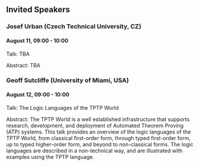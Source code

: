 ## Invited Speakers

### Josef Urban (Czech Technical University, CZ)
#### August 11, 09:00 - 10:00

Talk: TBA

Abstract: TBA

### Geoff Sutcliffe (University of Miami, USA)
#### August 12, 09:00 - 10:00

Talk: The Logic Languages of the TPTP World

Abstract: The TPTP World is a well established infrastructure that supports research, development, and deployment of Automated Theorem Proving (ATP) systems. This talk provides an overview of the logic languages of the TPTP World, from classical first-order form, through typed first-order form, up to typed higher-order form, and beyond to non-classical forms. The logic languages are described in a non-technical way, and are illustrated with examples using the TPTP language.


